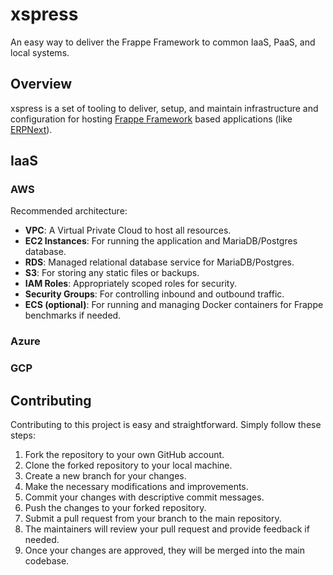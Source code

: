 # xspress
An easy way to deliver the Frappe Framework to common IaaS, PaaS, and local systems.

## Overview

xspress is a set of tooling to deliver, setup, and maintain infrastructure and configuration for hosting [Frappe Framework](https://frappeframework.com/) based applications (like [ERPNext](https://erpnext.com/)).

## IaaS

### AWS

Recommended architecture:

* **VPC**: A Virtual Private Cloud to host all resources.
* **EC2 Instances**: For running the application and MariaDB/Postgres database.
* **RDS**: Managed relational database service for MariaDB/Postgres.
* **S3**: For storing any static files or backups.
* **IAM Roles**: Appropriately scoped roles for security.
* **Security Groups**: For controlling inbound and outbound traffic.
* **ECS (optional)**: For running and managing Docker containers for Frappe benchmarks if needed.

### Azure

### GCP

## Contributing

Contributing to this project is easy and straightforward. Simply follow these steps:

1. Fork the repository to your own GitHub account.
2. Clone the forked repository to your local machine.
3. Create a new branch for your changes.
4. Make the necessary modifications and improvements.
5. Commit your changes with descriptive commit messages.
6. Push the changes to your forked repository.
7. Submit a pull request from your branch to the main repository.
8. The maintainers will review your pull request and provide feedback if needed.
9. Once your changes are approved, they will be merged into the main codebase.
